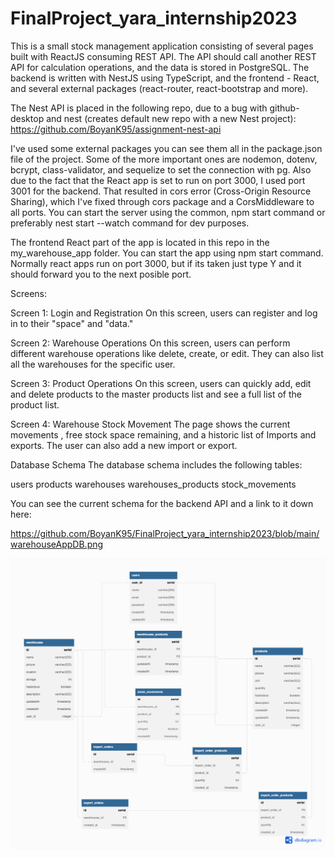 # FinalProject_yara_internship2023
This is a small stock management application consisting of several pages built with ReactJS consuming REST API. The API should call another REST API for calculation operations, and the data is stored in PostgreSQL. The backend is written with NestJS using TypeScript, and the frontend - React, and several external packages (react-router, react-bootstrap and more).


The Nest API is placed in the following repo, due to a bug with github-desktop and nest (creates default new repo with a new Nest project): https://github.com/BoyanK95/assignment-nest-api

I've used some external packages you can see them all in the package.json file of the project. Some of the more important ones are nodemon, dotenv, bcrypt, class-validator, and sequelize to set the connection with pg. Also due to the fact that the React app is set to run on port 3000, I used port 3001 for the backend. That resulted in cors error (Cross-Origin Resource Sharing), which I've fixed through cors package and a CorsMiddleware to all ports.
You can start the server using the common, npm start command or preferably nest start --watch command for dev purposes.

The frontend React part of the app is located in this repo in the my_warehouse_app folder. 
You can start the app using npm start command. Normally react apps run on port 3000, but if its taken just type Y and it should forward you to the next posible port.



Screens:

Screen 1: Login and Registration
On this screen, users can register and log in to their "space" and "data."

Screen 2: Warehouse Operations
On this screen, users can perform different warehouse operations like delete, create, or edit. They can also list all the warehouses for the specific user.

Screen 3: Product Operations
On this screen, users can quickly add, edit and delete products to the master products list and see a full list of the product list.

Screen 4: Warehouse Stock Movement
 The page shows the current movements , free stock space remaining, and a historic list of Imports and exports. The user can also add a new import or export.

Database Schema
The database schema includes the following tables:

users
products
warehouses
warehouses_products
stock_movements


You can see the current schema for the backend API and a link to it down here:

https://github.com/BoyanK95/FinalProject_yara_internship2023/blob/main/warehouseAppDB.png


![Database schema](https://github.com/BoyanK95/FinalProject_yara_internship2023/blob/main/warehouseAppDB.png)

